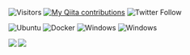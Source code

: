 ![Visitors](https://vistr.dev/badge?repo=nekocodeX.nekocodeX&text=Visitors&corners=round)
[![My Qiita contributions](https://qiita-badge.apiapi.app/s/sn42/contributions.svg)](http://qiita.com/sn42)
![Twitter Follow](https://img.shields.io/twitter/follow/sn42neuro?style=social)


![Ubuntu](https://img.shields.io/badge/-Ubuntu-whitesmoke.svg?logo=ubuntu&style=popout)
![Docker](https://img.shields.io/badge/-Docker-whitesmoke.svg?logo=docker&style=popout)
![Windows](https://img.shields.io/badge/-Windows-0078D6.svg?logo=windows&style=popout)
![Windows](https://img.shields.io/badge/-VSCode-007ACC.svg?logo=visualstudiocode&style=popout)

<a href="https://github.com/anuraghazra/github-readme-stats">
  <img align="left" src="https://github-readme-stats.vercel.app/api?username=sn0422j&show_icons=true&theme=tokyonight&hide=contribs&count_private=true" />
</a>
<a href="https://github.com/anuraghazra/github-readme-stats">
  <img align="left" src="https://github-readme-stats.vercel.app/api/top-langs/?username=sn0422j&theme=tokyonight&layout=compact" />
</a>


